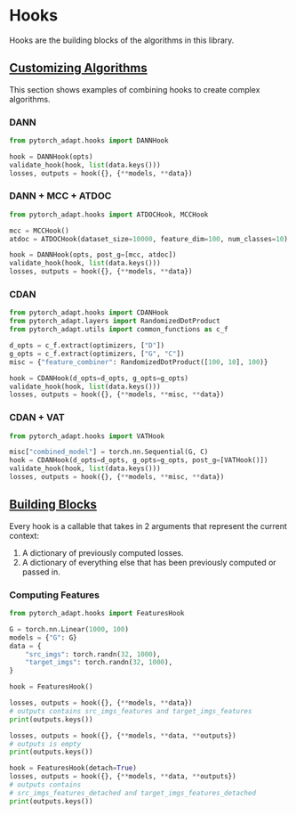 # Hooks

Hooks are the building blocks of the algorithms in this library.

## [Customizing Algorithms](https://github.com/KevinMusgrave/pytorch-adapt/tree/main/examples/notebooks/CustomizingAlgorithms.ipynb)

This section shows examples of combining hooks to create complex algorithms.

### DANN
```python
from pytorch_adapt.hooks import DANNHook

hook = DANNHook(opts)
validate_hook(hook, list(data.keys()))
losses, outputs = hook({}, {**models, **data})
```

### DANN + MCC + ATDOC
```python
from pytorch_adapt.hooks import ATDOCHook, MCCHook

mcc = MCCHook()
atdoc = ATDOCHook(dataset_size=10000, feature_dim=100, num_classes=10)

hook = DANNHook(opts, post_g=[mcc, atdoc])
validate_hook(hook, list(data.keys()))
losses, outputs = hook({}, {**models, **data})
```

### CDAN
```python
from pytorch_adapt.hooks import CDANHook
from pytorch_adapt.layers import RandomizedDotProduct
from pytorch_adapt.utils import common_functions as c_f

d_opts = c_f.extract(optimizers, ["D"])
g_opts = c_f.extract(optimizers, ["G", "C"])
misc = {"feature_combiner": RandomizedDotProduct([100, 10], 100)}

hook = CDANHook(d_opts=d_opts, g_opts=g_opts)
validate_hook(hook, list(data.keys()))
losses, outputs = hook({}, {**models, **misc, **data})
```

### CDAN + VAT
```python
from pytorch_adapt.hooks import VATHook

misc["combined_model"] = torch.nn.Sequential(G, C)
hook = CDANHook(d_opts=d_opts, g_opts=g_opts, post_g=[VATHook()])
validate_hook(hook, list(data.keys()))
losses, outputs = hook({}, {**models, **misc, **data})
```




## [Building Blocks](https://github.com/KevinMusgrave/pytorch-adapt/tree/main/examples/notebooks/docs_examples.ipynb)

Every hook is a callable that takes in 2 arguments that represent the current context:

1. A dictionary of previously computed losses.
2. A dictionary of everything else that has been previously computed or passed in.

### Computing Features
```python
from pytorch_adapt.hooks import FeaturesHook

G = torch.nn.Linear(1000, 100)
models = {"G": G}
data = {
    "src_imgs": torch.randn(32, 1000),
    "target_imgs": torch.randn(32, 1000),
}

hook = FeaturesHook()

losses, outputs = hook({}, {**models, **data})
# outputs contains src_imgs_features and target_imgs_features
print(outputs.keys())

losses, outputs = hook({}, {**models, **data, **outputs})
# outputs is empty
print(outputs.keys())

hook = FeaturesHook(detach=True)
losses, outputs = hook({}, {**models, **data, **outputs})
# outputs contains
# src_imgs_features_detached and target_imgs_features_detached
print(outputs.keys())
```
